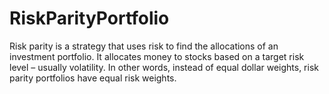 # RiskParityPortfolio
Risk parity is a strategy that uses risk to find the allocations of an investment portfolio. It allocates money to stocks based on a target risk level – usually volatility.  In other words, instead of equal dollar weights, risk parity portfolios have equal risk weights.
